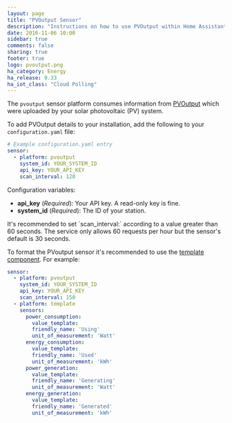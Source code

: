 ```yaml
---
layout: page
title: "PVOutput Sensor"
description: "Instructions on how to use PVOutput within Home Assistant."
date: 2016-11-06 10:00
sidebar: true
comments: false
sharing: true
footer: true
logo: pvoutput.png
ha_category: Energy
ha_release: 0.33
ha_iot_class: "Cloud Polling"
---
```



The `pvoutput` sensor platform consumes information from [PVOutput](http://pvoutput.org/) which were uploaded by your solar photovoltaic (PV) system. 

To add PVOutput details to your installation, add the following to your `configuration.yaml` file:

```yaml
# Example configuration.yaml entry
sensor:
  - platform: pvoutput
    system_id: YOUR_SYSTEM_ID
    api_key: YOUR_API_KEY
    scan_interval: 120
```

Configuration variables:

- **api_key** (*Required*): Your API key. A read-only key is fine.
- **system_id** (*Required*): The ID of your station.

<p class='note warning'>
It's recommended to set `scan_interval:` according to a value greater than 60 seconds. The service only allows 60 requests per hour but the sensor's default is 30 seconds.
</p>

To format the PVoutput sensor it's recommended to use the [template component](/topics/templating/). For example:

```yaml
sensor:
  - platform: pvoutput
    system_id: YOUR_SYSTEM_ID
    api_key: YOUR_API_KEY
    scan_interval: 150
  - platform: template
    sensors:
      power_consumption:
        value_template: 
        friendly_name: 'Using'
        unit_of_measurement: 'Watt'
      energy_consumption:
        value_template: 
        friendly_name: 'Used'
        unit_of_measurement: 'kWh'
      power_generation:
        value_template: 
        friendly_name: 'Generating'
        unit_of_measurement: 'Watt'
      energy_generation:
        value_template: 
        friendly_name: 'Generated'
        unit_of_measurement: 'kWh'
```
